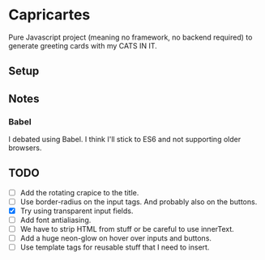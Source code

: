 # Capricartes
Pure Javascript project (meaning no framework, no backend required) to generate greeting cards with my CATS IN IT.

## Setup

## Notes

### Babel
I debated using Babel. I think I'll stick to ES6 and not supporting older browsers.

## TODO
- [ ] Add the rotating crapice to the title.
- [ ] Use border-radius on the input tags. And probably also on the buttons.
- [x] Try using transparent input fields.
- [ ] Add font antialiasing.
- [ ] We have to strip HTML from stuff or be careful to use innerText.
- [ ] Add a huge neon-glow on hover over inputs and buttons.
- [ ] Use template tags for reusable stuff that I need to insert.